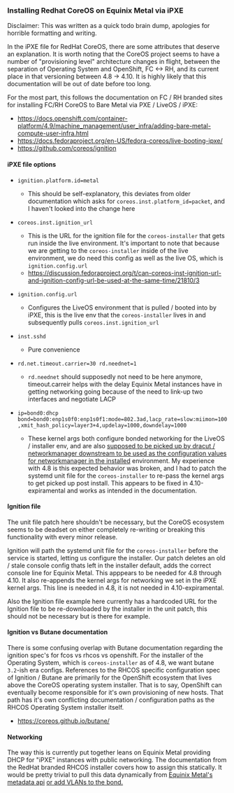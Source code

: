 ### Installing Redhat CoreOS on Equinix Metal via iPXE

Disclaimer: This was written as a quick todo brain dump, apologies for horrible formatting and writing.

In the iPXE file for RedHat CoreOS, there are some attributes that deserve an explanation. It is worth noting that the CoreOS project seems to have a number of "provisioning level" architecture changes in flight, between the separation of Operating System and OpenShift, FC <-> RH, and its current place in that versioning between 4.8 -> 4.10. It is highly likely that this documentation will be out of date before too long.

For the most part, this follows the documentation on FC / RH branded sites for installing FC/RH CoreOS to Bare Metal via PXE / LiveOS / iPXE:

* https://docs.openshift.com/container-platform/4.9/machine_management/user_infra/adding-bare-metal-compute-user-infra.html
* https://docs.fedoraproject.org/en-US/fedora-coreos/live-booting-ipxe/
* https://github.com/coreos/ignition


#### iPXE file options

* `ignition.platform.id=metal`
	- This should be self-explanatory, this deviates from older documentation which asks for `coreos.inst.platform_id=packet`, and I haven't looked into the change here
	
* `coreos.inst.ignition_url`
	- This is the URL for the ignition file for the `coreos-installer` that gets run inside the live environment. It's important to note that because we are getting to the `coreos-installer` inside of the live environment, we do need this config as well as the live OS, which is `ignition.config.url`
	- https://discussion.fedoraproject.org/t/can-coreos-inst-ignition-url-and-ignition-config-url-be-used-at-the-same-time/21810/3

* `ignition.config.url`
	- Configures the LiveOS environment that is pulled / booted into by iPXE, this is the live env that the `coreos-installer` lives in and subsequently pulls `coreos.inst.ignition_url`
	
* `inst.sshd`
	- Pure convenience
	
* `rd.net.timeout.carrier=30 rd.neednet=1`
	- `rd.neednet` should supposedly not need to be here anymore, timeout.carreir helps with the delay Equinix Metal instances have in getting networking going because of the need to link-up two interfaces and negotiate LACP
	
* `ip=bond0:dhcp bond=bond0:enp1s0f0:enp1s0f1:mode=802.3ad,lacp_rate=slow:miimon=100,xmit_hash_policy=layer3+4,updelay=1000,downdelay=1000`
	- These kernel args both configure bonded networking for the LiveOS / installer env, and are also [supposed to be picked up by dracut / networkmanager downstream to be used as the configuration values for networkmanager in the installed](https://docs.openshift.com/container-platform/4.6/installing/installing_bare_metal/installing-bare-metal-network-customizations.html#installation-user-infra-machines-advanced_network_installing-bare-metal-network-customizations) environment. My experience with 4.8 is this expected behavior was broken, and I had to patch the systemd unit file for the `coreos-installer` to re-pass the kernel args to get picked up post install. This appears to be fixed in 4.10-expiramental and works as intended in the documentation. 
	
	
#### Ignition file 

The unit file patch here shouldn't be necessary, but the CoreOS ecosystem seems to be deadset on either completely re-writing or breaking this functionality with every minor release. 

Ignition will path the systemd unit file for the `coreos-installer` before the service is started, letting us configure the installer. Our patch deletes an old / stale console config thats left in the installer default, adds the correct console line for Equinix Metal. This apppears to be needed for 4.8 through 4.10. It also re-appends the kernel args for networking we set in the iPXE kernel args. This line is needed in 4.8, it is not needed in 4.10-expiramental. 

Also the Ignition file example here currently has a hardcoded URL for the Ignition file to be re-downloaded by the installer in the unit patch, this should not be necessary but is there for example.

#### Ignition vs Butane documentation

There is some confusing overlap with Butane documentation regarding the ignition spec's for fcos vs rhcos vs openshift. For the installer of the Operating System, which is `coreos-installer` as of 4.8, we want butane `3.2`-ish era configs. References to the RHCOS specific configuration spec of Ignition / Butane are primarily for the OpenShift ecosystem that lives above the CoreOS operating system installer. That is to say, OpenShift can eventually become responsible for it's own provisioning of new hosts. That path has it's own conflicting documentation / configuration paths as the RHCOS Operating System installer itself. 

* https://coreos.github.io/butane/

#### Networking

The way this is currently put together leans on Equinix Metal providing DHCP for "iPXE" instances with public networking. The documentation from the RedHat branded RHCOS installer covers how to assign this statically. It would be pretty trivial to pull this data dynamically from [Equinix Metal's metadata api](https://metal.equinix.com/developers/docs/servers/metadata/) [or add VLANs to the bond.](https://docs.openshift.com/container-platform/4.6/installing/installing_bare_metal/installing-bare-metal-network-customizations.html#installation-user-infra-machines-advanced_network_installing-bare-metal-network-customizations)

